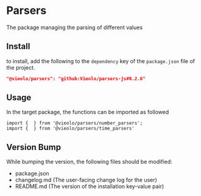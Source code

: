 # Parsers
The package managing the parsing of different values

## Install
to install, add the following to the `dependency` key of the `package.json` file of the project.

```json
"@vieolo/parsers": "github:Vieolo/parsers-js#0.2.6"
```

## Usage
In the target package, the functions can be imported as followed
```JS
import {  } from '@vieolo/parsers/number_parsers';
import {  } from '@vieolo/parsers/time_parsers'
```

## Version Bump
While bumping the version, the following files should be modified:
- package.json
- changelog.md (The user-facing change log for the user)
- README.md (The version of the installation key-value pair)